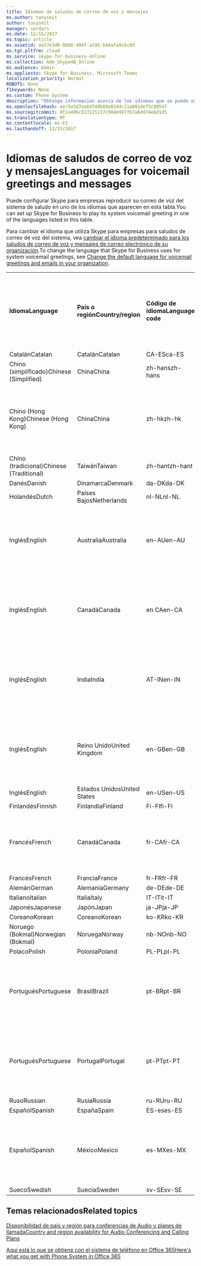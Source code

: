 ```yaml
---
title: Idiomas de saludos de correo de voz y mensajes
ms.author: tonysmit
author: tonysmit
manager: serdars
ms.date: 12/15/2017
ms.topic: article
ms.assetid: 4a57e3d0-8b08-494f-a195-b44afa9cbc0d
ms.tgt.pltfrm: cloud
ms.service: skype-for-business-online
ms.collection: Adm_Skype4B_Online
ms.audience: Admin
ms.appliesto: Skype for Business, Microsoft Teams
localization_priority: Normal
ROBOTS: None
f1keywords: None
ms.custom: Phone System
description: "Obtenga información acerca de los idiomas que se puede establecer en Skype para empresas para los mensajes del sistema predeterminado. "
ms.openlocfilehash: eec5a3d7ea647d0b88a0244c11a682def5c80547
ms.sourcegitcommit: 8f2e49bc813125137c90de997fb7a6dd74e6d1d5
ms.translationtype: MT
ms.contentlocale: es-ES
ms.lasthandoff: 12/15/2017
---
```

# <a name="languages-for-voicemail-greetings-and-messages"></a><span data-ttu-id="b1920-103">Idiomas de saludos de correo de voz y mensajes</span><span class="sxs-lookup"><span data-stu-id="b1920-103">Languages for voicemail greetings and messages</span></span>

<span data-ttu-id="b1920-104">Puede configurar Skype para empresas reproducir su correo de voz del sistema de saludo en uno de los idiomas que aparecen en esta tabla.</span><span class="sxs-lookup"><span data-stu-id="b1920-104">You can set up Skype for Business to play its system voicemail greeting in one of the languages listed in this table.</span></span>
  
<span data-ttu-id="b1920-105">Para cambiar el idioma que utiliza Skype para empresas para saludos de correo de voz del sistema, vea [cambiar el idioma predeterminado para los saludos de correo de voz y mensajes de correo electrónico de su organización](change-the-default-language-for-greetings-and-emails.md).</span><span class="sxs-lookup"><span data-stu-id="b1920-105">To change the language that Skype for Business uses for system voicemail greetings, see [Change the default language for voicemail greetings and emails in your organization](change-the-default-language-for-greetings-and-emails.md).</span></span>
  
|||||||
|:-----|:-----|:-----|:-----|:-----|:-----|
|<span data-ttu-id="b1920-106">**Idioma**</span><span class="sxs-lookup"><span data-stu-id="b1920-106">**Language**</span></span> <br/> |<span data-ttu-id="b1920-107">**País o región**</span><span class="sxs-lookup"><span data-stu-id="b1920-107">**Country/region**</span></span> <br/> |<span data-ttu-id="b1920-108">**Código de idioma**</span><span class="sxs-lookup"><span data-stu-id="b1920-108">**Language code**</span></span> <br/> |<span data-ttu-id="b1920-109">**¿Disponible para un usuario que aparece en el correo electrónico?**</span><span class="sxs-lookup"><span data-stu-id="b1920-109">**Available for a user to see it in email?**</span></span> <br/> |<span data-ttu-id="b1920-110">**¿Disponible cuando el usuario llama?**</span><span class="sxs-lookup"><span data-stu-id="b1920-110">**Available when the user calls in?**</span></span> <br/> |<span data-ttu-id="b1920-111">**¿Transcripción disponible?**</span><span class="sxs-lookup"><span data-stu-id="b1920-111">**Transcription available?**</span></span> <br/> |
|<span data-ttu-id="b1920-112">Catalán</span><span class="sxs-lookup"><span data-stu-id="b1920-112">Catalan</span></span>  <br/> |<span data-ttu-id="b1920-113">Catalán</span><span class="sxs-lookup"><span data-stu-id="b1920-113">Catalan</span></span>  <br/> |<span data-ttu-id="b1920-114">CA-ES</span><span class="sxs-lookup"><span data-stu-id="b1920-114">ca-ES</span></span>  <br/> |<span data-ttu-id="b1920-115">Sí</span><span class="sxs-lookup"><span data-stu-id="b1920-115">Yes</span></span>  <br/> |<span data-ttu-id="b1920-116">Sí</span><span class="sxs-lookup"><span data-stu-id="b1920-116">Yes</span></span>  <br/> |<span data-ttu-id="b1920-117">No</span><span class="sxs-lookup"><span data-stu-id="b1920-117">No</span></span>  <br/> |
|<span data-ttu-id="b1920-118">Chino (simplificado)</span><span class="sxs-lookup"><span data-stu-id="b1920-118">Chinese (Simplified)</span></span>  <br/> |<span data-ttu-id="b1920-119">China</span><span class="sxs-lookup"><span data-stu-id="b1920-119">China</span></span>  <br/> |<span data-ttu-id="b1920-120">zh-hans</span><span class="sxs-lookup"><span data-stu-id="b1920-120">zh-hans</span></span>  <br/> |<span data-ttu-id="b1920-121">Sí</span><span class="sxs-lookup"><span data-stu-id="b1920-121">Yes</span></span>  <br/> |<span data-ttu-id="b1920-122">Sí</span><span class="sxs-lookup"><span data-stu-id="b1920-122">Yes</span></span>  <br/> |<span data-ttu-id="b1920-123">Sí</span><span class="sxs-lookup"><span data-stu-id="b1920-123">Yes</span></span>  <br/> |
|<span data-ttu-id="b1920-124">Chino (Hong Kong)</span><span class="sxs-lookup"><span data-stu-id="b1920-124">Chinese (Hong Kong)</span></span>  <br/> |<span data-ttu-id="b1920-125">China</span><span class="sxs-lookup"><span data-stu-id="b1920-125">China</span></span>  <br/> |<span data-ttu-id="b1920-126">zh-hk</span><span class="sxs-lookup"><span data-stu-id="b1920-126">zh-hk</span></span>  <br/> |<span data-ttu-id="b1920-127">Sí, pero se utiliza chino (tradicional) (zh-hant).</span><span class="sxs-lookup"><span data-stu-id="b1920-127">Yes, but Chinese (Traditional) (zh-hant) is used.</span></span>  <br/> | <span data-ttu-id="b1920-128">Sí</span><span class="sxs-lookup"><span data-stu-id="b1920-128">Yes</span></span> <br/> |<span data-ttu-id="b1920-129">Sí, pero se utiliza chino (tradicional) (zh-hant).</span><span class="sxs-lookup"><span data-stu-id="b1920-129">Yes, but Chinese (Traditional) (zh-hant) is used.</span></span>  <br/> |
|<span data-ttu-id="b1920-130">Chino (tradicional)</span><span class="sxs-lookup"><span data-stu-id="b1920-130">Chinese (Traditional)</span></span>  <br/> |<span data-ttu-id="b1920-131">Taiwán</span><span class="sxs-lookup"><span data-stu-id="b1920-131">Taiwan</span></span>  <br/> |<span data-ttu-id="b1920-132">zh-hant</span><span class="sxs-lookup"><span data-stu-id="b1920-132">zh-hant</span></span>  <br/> |<span data-ttu-id="b1920-133">Sí</span><span class="sxs-lookup"><span data-stu-id="b1920-133">Yes</span></span>  <br/> |<span data-ttu-id="b1920-134">Sí</span><span class="sxs-lookup"><span data-stu-id="b1920-134">Yes</span></span>  <br/> |<span data-ttu-id="b1920-135">No</span><span class="sxs-lookup"><span data-stu-id="b1920-135">No</span></span>  <br/> |
|<span data-ttu-id="b1920-136">Danés</span><span class="sxs-lookup"><span data-stu-id="b1920-136">Danish</span></span>  <br/> |<span data-ttu-id="b1920-137">Dinamarca</span><span class="sxs-lookup"><span data-stu-id="b1920-137">Denmark</span></span>  <br/> |<span data-ttu-id="b1920-138">da-DK</span><span class="sxs-lookup"><span data-stu-id="b1920-138">da-DK</span></span>  <br/> |<span data-ttu-id="b1920-139">Sí</span><span class="sxs-lookup"><span data-stu-id="b1920-139">Yes</span></span>  <br/> |<span data-ttu-id="b1920-140">Sí</span><span class="sxs-lookup"><span data-stu-id="b1920-140">Yes</span></span>  <br/> |<span data-ttu-id="b1920-141">No</span><span class="sxs-lookup"><span data-stu-id="b1920-141">No</span></span>  <br/> |
|<span data-ttu-id="b1920-142">Holandés</span><span class="sxs-lookup"><span data-stu-id="b1920-142">Dutch</span></span>  <br/> |<span data-ttu-id="b1920-143">Países Bajos</span><span class="sxs-lookup"><span data-stu-id="b1920-143">Netherlands</span></span>  <br/> |<span data-ttu-id="b1920-144">nl-NL</span><span class="sxs-lookup"><span data-stu-id="b1920-144">nl-NL</span></span>  <br/> |<span data-ttu-id="b1920-145">Sí</span><span class="sxs-lookup"><span data-stu-id="b1920-145">Yes</span></span>  <br/> |<span data-ttu-id="b1920-146">Sí</span><span class="sxs-lookup"><span data-stu-id="b1920-146">Yes</span></span>  <br/> |<span data-ttu-id="b1920-147">No</span><span class="sxs-lookup"><span data-stu-id="b1920-147">No</span></span>  <br/> |
|<span data-ttu-id="b1920-148">Inglés</span><span class="sxs-lookup"><span data-stu-id="b1920-148">English</span></span>  <br/> |<span data-ttu-id="b1920-149">Australia</span><span class="sxs-lookup"><span data-stu-id="b1920-149">Australia</span></span>  <br/> |<span data-ttu-id="b1920-150">en-AU</span><span class="sxs-lookup"><span data-stu-id="b1920-150">en-AU</span></span>  <br/> |<span data-ttu-id="b1920-151">Sí, pero el inglés de Estados Unidos (en-US) se utiliza.</span><span class="sxs-lookup"><span data-stu-id="b1920-151">Yes, but US English (en-US) is used.</span></span>  <br/> |<span data-ttu-id="b1920-152">Sí</span><span class="sxs-lookup"><span data-stu-id="b1920-152">Yes</span></span>  <br/> |<span data-ttu-id="b1920-153">Sí, pero el inglés de Estados Unidos (en-US) se utiliza.</span><span class="sxs-lookup"><span data-stu-id="b1920-153">Yes, but US English (en-US) is used.</span></span>  <br/> |
|<span data-ttu-id="b1920-154">Inglés</span><span class="sxs-lookup"><span data-stu-id="b1920-154">English</span></span>  <br/> |<span data-ttu-id="b1920-155">Canadá</span><span class="sxs-lookup"><span data-stu-id="b1920-155">Canada</span></span>  <br/> |<span data-ttu-id="b1920-156">en CA</span><span class="sxs-lookup"><span data-stu-id="b1920-156">en-CA</span></span>  <br/> |<span data-ttu-id="b1920-157">Sí, pero el inglés de Estados Unidos (en-US) se utiliza.</span><span class="sxs-lookup"><span data-stu-id="b1920-157">Yes, but US English (en-US) is used.</span></span>  <br/> |<span data-ttu-id="b1920-158">Sí</span><span class="sxs-lookup"><span data-stu-id="b1920-158">Yes</span></span>  <br/> |<span data-ttu-id="b1920-159">Sí, pero el inglés de Estados Unidos (en-US) se utiliza.</span><span class="sxs-lookup"><span data-stu-id="b1920-159">Yes, but US English (en-US) is used.</span></span>  <br/> |
|<span data-ttu-id="b1920-160">Inglés</span><span class="sxs-lookup"><span data-stu-id="b1920-160">English</span></span>  <br/> |<span data-ttu-id="b1920-161">India</span><span class="sxs-lookup"><span data-stu-id="b1920-161">India</span></span>  <br/> |<span data-ttu-id="b1920-162">AT-IN</span><span class="sxs-lookup"><span data-stu-id="b1920-162">en-IN</span></span>  <br/> |<span data-ttu-id="b1920-163">Sí, pero el inglés de Estados Unidos (en-US) se utiliza.</span><span class="sxs-lookup"><span data-stu-id="b1920-163">Yes, but US English (en-US) is used.</span></span>  <br/> |<span data-ttu-id="b1920-164">Sí</span><span class="sxs-lookup"><span data-stu-id="b1920-164">Yes</span></span>  <br/> |<span data-ttu-id="b1920-165">Sí, pero el inglés de Estados Unidos (en-US) se utiliza.</span><span class="sxs-lookup"><span data-stu-id="b1920-165">Yes, but US English (en-US) is used.</span></span>  <br/> |
|<span data-ttu-id="b1920-166">Inglés</span><span class="sxs-lookup"><span data-stu-id="b1920-166">English</span></span>  <br/> |<span data-ttu-id="b1920-167">Reino Unido</span><span class="sxs-lookup"><span data-stu-id="b1920-167">United Kingdom</span></span>  <br/> |<span data-ttu-id="b1920-168">en-GB</span><span class="sxs-lookup"><span data-stu-id="b1920-168">en-GB</span></span>  <br/> |<span data-ttu-id="b1920-169">Sí, pero el inglés de Estados Unidos (en-US) se utiliza.</span><span class="sxs-lookup"><span data-stu-id="b1920-169">Yes, but US English (en-US) is used.</span></span>  <br/> |<span data-ttu-id="b1920-170">Sí</span><span class="sxs-lookup"><span data-stu-id="b1920-170">Yes</span></span>  <br/> |<span data-ttu-id="b1920-171">Sí, pero el inglés de Estados Unidos (en-US) se utiliza.</span><span class="sxs-lookup"><span data-stu-id="b1920-171">Yes, but US English (en-US) is used.</span></span>  <br/> |
|<span data-ttu-id="b1920-172">Inglés</span><span class="sxs-lookup"><span data-stu-id="b1920-172">English</span></span>  <br/> |<span data-ttu-id="b1920-173">Estados Unidos</span><span class="sxs-lookup"><span data-stu-id="b1920-173">United States</span></span>  <br/> |<span data-ttu-id="b1920-174">en-US</span><span class="sxs-lookup"><span data-stu-id="b1920-174">en-US</span></span>  <br/> |<span data-ttu-id="b1920-175">Sí</span><span class="sxs-lookup"><span data-stu-id="b1920-175">Yes</span></span>  <br/> |<span data-ttu-id="b1920-176">Sí</span><span class="sxs-lookup"><span data-stu-id="b1920-176">Yes</span></span>  <br/> |<span data-ttu-id="b1920-177">Sí</span><span class="sxs-lookup"><span data-stu-id="b1920-177">Yes</span></span>  <br/> |
|<span data-ttu-id="b1920-178">Finlandés</span><span class="sxs-lookup"><span data-stu-id="b1920-178">Finnish</span></span>  <br/> |<span data-ttu-id="b1920-179">Finlandia</span><span class="sxs-lookup"><span data-stu-id="b1920-179">Finland</span></span>  <br/> |<span data-ttu-id="b1920-180">Fi-Fl</span><span class="sxs-lookup"><span data-stu-id="b1920-180">fi-Fl</span></span>  <br/> |<span data-ttu-id="b1920-181">Sí</span><span class="sxs-lookup"><span data-stu-id="b1920-181">Yes</span></span>  <br/> |<span data-ttu-id="b1920-182">Sí</span><span class="sxs-lookup"><span data-stu-id="b1920-182">Yes</span></span>  <br/> |<span data-ttu-id="b1920-183">No</span><span class="sxs-lookup"><span data-stu-id="b1920-183">No</span></span>  <br/> |
|<span data-ttu-id="b1920-184">Francés</span><span class="sxs-lookup"><span data-stu-id="b1920-184">French</span></span>  <br/> |<span data-ttu-id="b1920-185">Canadá</span><span class="sxs-lookup"><span data-stu-id="b1920-185">Canada</span></span>  <br/> |<span data-ttu-id="b1920-186">fr-CA</span><span class="sxs-lookup"><span data-stu-id="b1920-186">fr-CA</span></span>  <br/> |<span data-ttu-id="b1920-187">Sí, pero el francés de Francia (fr-FR) se utiliza.</span><span class="sxs-lookup"><span data-stu-id="b1920-187">Yes, but France French (fr-FR) is used.</span></span>  <br/> |<span data-ttu-id="b1920-188">Sí</span><span class="sxs-lookup"><span data-stu-id="b1920-188">Yes</span></span>  <br/> |<span data-ttu-id="b1920-189">Sí, pero el francés de Francia (fr-FR) se utiliza.</span><span class="sxs-lookup"><span data-stu-id="b1920-189">Yes, but France French (fr-FR) is used.</span></span>  <br/> |
|<span data-ttu-id="b1920-190">Francés</span><span class="sxs-lookup"><span data-stu-id="b1920-190">French</span></span>  <br/> |<span data-ttu-id="b1920-191">Francia</span><span class="sxs-lookup"><span data-stu-id="b1920-191">France</span></span>  <br/> |<span data-ttu-id="b1920-192">fr-FR</span><span class="sxs-lookup"><span data-stu-id="b1920-192">fr-FR</span></span>  <br/> |<span data-ttu-id="b1920-193">Sí</span><span class="sxs-lookup"><span data-stu-id="b1920-193">Yes</span></span>  <br/> |<span data-ttu-id="b1920-194">Sí</span><span class="sxs-lookup"><span data-stu-id="b1920-194">Yes</span></span>  <br/> |<span data-ttu-id="b1920-195">Sí</span><span class="sxs-lookup"><span data-stu-id="b1920-195">Yes</span></span>  <br/> |
|<span data-ttu-id="b1920-196">Alemán</span><span class="sxs-lookup"><span data-stu-id="b1920-196">German</span></span>  <br/> |<span data-ttu-id="b1920-197">Alemania</span><span class="sxs-lookup"><span data-stu-id="b1920-197">Germany</span></span>  <br/> |<span data-ttu-id="b1920-198">de-DE</span><span class="sxs-lookup"><span data-stu-id="b1920-198">de-DE</span></span>  <br/> |<span data-ttu-id="b1920-199">Sí</span><span class="sxs-lookup"><span data-stu-id="b1920-199">Yes</span></span>  <br/> |<span data-ttu-id="b1920-200">Sí</span><span class="sxs-lookup"><span data-stu-id="b1920-200">Yes</span></span>  <br/> |<span data-ttu-id="b1920-201">Sí</span><span class="sxs-lookup"><span data-stu-id="b1920-201">Yes</span></span>  <br/> |
|<span data-ttu-id="b1920-202">Italiano</span><span class="sxs-lookup"><span data-stu-id="b1920-202">Italian</span></span>  <br/> |<span data-ttu-id="b1920-203">Italia</span><span class="sxs-lookup"><span data-stu-id="b1920-203">Italy</span></span>  <br/> |<span data-ttu-id="b1920-204">IT-IT</span><span class="sxs-lookup"><span data-stu-id="b1920-204">it-IT</span></span>  <br/> |<span data-ttu-id="b1920-205">Sí</span><span class="sxs-lookup"><span data-stu-id="b1920-205">Yes</span></span>  <br/> |<span data-ttu-id="b1920-206">Sí</span><span class="sxs-lookup"><span data-stu-id="b1920-206">Yes</span></span>  <br/> |<span data-ttu-id="b1920-207">Sí</span><span class="sxs-lookup"><span data-stu-id="b1920-207">Yes</span></span>  <br/> |
|<span data-ttu-id="b1920-208">Japonés</span><span class="sxs-lookup"><span data-stu-id="b1920-208">Japanese</span></span>  <br/> |<span data-ttu-id="b1920-209">Japón</span><span class="sxs-lookup"><span data-stu-id="b1920-209">Japan</span></span>  <br/> |<span data-ttu-id="b1920-210">ja-JP</span><span class="sxs-lookup"><span data-stu-id="b1920-210">ja-JP</span></span>  <br/> |<span data-ttu-id="b1920-211">Sí</span><span class="sxs-lookup"><span data-stu-id="b1920-211">Yes</span></span>  <br/> |<span data-ttu-id="b1920-212">Sí</span><span class="sxs-lookup"><span data-stu-id="b1920-212">Yes</span></span>  <br/> |<span data-ttu-id="b1920-213">No</span><span class="sxs-lookup"><span data-stu-id="b1920-213">No</span></span>  <br/> |
|<span data-ttu-id="b1920-214">Coreano</span><span class="sxs-lookup"><span data-stu-id="b1920-214">Korean</span></span>  <br/> |<span data-ttu-id="b1920-215">Coreano</span><span class="sxs-lookup"><span data-stu-id="b1920-215">Korean</span></span>  <br/> |<span data-ttu-id="b1920-216">ko-KR</span><span class="sxs-lookup"><span data-stu-id="b1920-216">ko-KR</span></span>  <br/> |<span data-ttu-id="b1920-217">Sí</span><span class="sxs-lookup"><span data-stu-id="b1920-217">Yes</span></span>  <br/> |<span data-ttu-id="b1920-218">Sí</span><span class="sxs-lookup"><span data-stu-id="b1920-218">Yes</span></span>  <br/> |<span data-ttu-id="b1920-219">No</span><span class="sxs-lookup"><span data-stu-id="b1920-219">No</span></span>  <br/> |
|<span data-ttu-id="b1920-220">Noruego (Bokmal)</span><span class="sxs-lookup"><span data-stu-id="b1920-220">Norwegian (Bokmal)</span></span>  <br/> |<span data-ttu-id="b1920-221">Noruega</span><span class="sxs-lookup"><span data-stu-id="b1920-221">Norway</span></span>  <br/> |<span data-ttu-id="b1920-222">nb-NO</span><span class="sxs-lookup"><span data-stu-id="b1920-222">nb-NO</span></span>  <br/> |<span data-ttu-id="b1920-223">Sí</span><span class="sxs-lookup"><span data-stu-id="b1920-223">Yes</span></span>  <br/> |<span data-ttu-id="b1920-224">Sí</span><span class="sxs-lookup"><span data-stu-id="b1920-224">Yes</span></span>  <br/> |<span data-ttu-id="b1920-225">No</span><span class="sxs-lookup"><span data-stu-id="b1920-225">No</span></span>  <br/> |
|<span data-ttu-id="b1920-226">Polaco</span><span class="sxs-lookup"><span data-stu-id="b1920-226">Polish</span></span>  <br/> |<span data-ttu-id="b1920-227">Polonia</span><span class="sxs-lookup"><span data-stu-id="b1920-227">Poland</span></span>  <br/> |<span data-ttu-id="b1920-228">PL-PL</span><span class="sxs-lookup"><span data-stu-id="b1920-228">pl-PL</span></span>  <br/> |<span data-ttu-id="b1920-229">Sí</span><span class="sxs-lookup"><span data-stu-id="b1920-229">Yes</span></span>  <br/> | <span data-ttu-id="b1920-230">Sí</span><span class="sxs-lookup"><span data-stu-id="b1920-230">Yes</span></span> <br/> |<span data-ttu-id="b1920-231">No</span><span class="sxs-lookup"><span data-stu-id="b1920-231">No</span></span>  <br/> |
|<span data-ttu-id="b1920-232">Portugués</span><span class="sxs-lookup"><span data-stu-id="b1920-232">Portuguese</span></span>  <br/> |<span data-ttu-id="b1920-233">Brasil</span><span class="sxs-lookup"><span data-stu-id="b1920-233">Brazil</span></span>  <br/> |<span data-ttu-id="b1920-234">pt-BR</span><span class="sxs-lookup"><span data-stu-id="b1920-234">pt-BR</span></span>  <br/> |<span data-ttu-id="b1920-235">Sí, pero el portugués de Portugal (pt-PT) se utiliza.</span><span class="sxs-lookup"><span data-stu-id="b1920-235">Yes, but Portugal Portuguese (pt-PT) is used.</span></span>  <br/> |<span data-ttu-id="b1920-236">Sí</span><span class="sxs-lookup"><span data-stu-id="b1920-236">Yes</span></span>  <br/> |<span data-ttu-id="b1920-237">Sí</span><span class="sxs-lookup"><span data-stu-id="b1920-237">Yes</span></span>  <br/> |
|<span data-ttu-id="b1920-238">Portugués</span><span class="sxs-lookup"><span data-stu-id="b1920-238">Portuguese</span></span>  <br/> |<span data-ttu-id="b1920-239">Portugal</span><span class="sxs-lookup"><span data-stu-id="b1920-239">Portugal</span></span>  <br/> |<span data-ttu-id="b1920-240">pt-PT</span><span class="sxs-lookup"><span data-stu-id="b1920-240">pt-PT</span></span>  <br/> |<span data-ttu-id="b1920-241">Sí</span><span class="sxs-lookup"><span data-stu-id="b1920-241">Yes</span></span>  <br/> |<span data-ttu-id="b1920-242">Sí</span><span class="sxs-lookup"><span data-stu-id="b1920-242">Yes</span></span>  <br/> |<span data-ttu-id="b1920-243">Sí, pero el portugués brasileño (pt-BR) se utiliza.</span><span class="sxs-lookup"><span data-stu-id="b1920-243">Yes, but Brazil Portuguese (pt-BR) is used.</span></span>  <br/> |
|<span data-ttu-id="b1920-244">Ruso</span><span class="sxs-lookup"><span data-stu-id="b1920-244">Russian</span></span>  <br/> |<span data-ttu-id="b1920-245">Rusia</span><span class="sxs-lookup"><span data-stu-id="b1920-245">Russia</span></span>  <br/> |<span data-ttu-id="b1920-246">ru-RU</span><span class="sxs-lookup"><span data-stu-id="b1920-246">ru-RU</span></span>  <br/> |<span data-ttu-id="b1920-247">Sí</span><span class="sxs-lookup"><span data-stu-id="b1920-247">Yes</span></span>  <br/> |<span data-ttu-id="b1920-248">Sí</span><span class="sxs-lookup"><span data-stu-id="b1920-248">Yes</span></span>  <br/> |<span data-ttu-id="b1920-249">No</span><span class="sxs-lookup"><span data-stu-id="b1920-249">No</span></span>  <br/> |
|<span data-ttu-id="b1920-250">Español</span><span class="sxs-lookup"><span data-stu-id="b1920-250">Spanish</span></span>  <br/> |<span data-ttu-id="b1920-251">España</span><span class="sxs-lookup"><span data-stu-id="b1920-251">Spain</span></span>  <br/> |<span data-ttu-id="b1920-252">ES-es</span><span class="sxs-lookup"><span data-stu-id="b1920-252">es-ES</span></span>  <br/> |<span data-ttu-id="b1920-253">Sí</span><span class="sxs-lookup"><span data-stu-id="b1920-253">Yes</span></span>  <br/> |<span data-ttu-id="b1920-254">Sí</span><span class="sxs-lookup"><span data-stu-id="b1920-254">Yes</span></span>  <br/> |<span data-ttu-id="b1920-255">Sí</span><span class="sxs-lookup"><span data-stu-id="b1920-255">Yes</span></span>  <br/> |
|<span data-ttu-id="b1920-256">Español</span><span class="sxs-lookup"><span data-stu-id="b1920-256">Spanish</span></span>  <br/> |<span data-ttu-id="b1920-257">México</span><span class="sxs-lookup"><span data-stu-id="b1920-257">Mexico</span></span>  <br/> |<span data-ttu-id="b1920-258">es-MX</span><span class="sxs-lookup"><span data-stu-id="b1920-258">es-MX</span></span>  <br/> |<span data-ttu-id="b1920-259">Sí, pero español de España (es-es) se utiliza.</span><span class="sxs-lookup"><span data-stu-id="b1920-259">Yes, but Spain Spanish (es-ES) is used.</span></span>  <br/> |<span data-ttu-id="b1920-260">Sí</span><span class="sxs-lookup"><span data-stu-id="b1920-260">Yes</span></span>  <br/> |<span data-ttu-id="b1920-261">Sí, pero español de España (es-es) se utiliza.</span><span class="sxs-lookup"><span data-stu-id="b1920-261">Yes, but Spain Spanish (es-ES) is used.</span></span>  <br/> |
|<span data-ttu-id="b1920-262">Sueco</span><span class="sxs-lookup"><span data-stu-id="b1920-262">Swedish</span></span>  <br/> |<span data-ttu-id="b1920-263">Suecia</span><span class="sxs-lookup"><span data-stu-id="b1920-263">Sweden</span></span>  <br/> |<span data-ttu-id="b1920-264">sv-SE</span><span class="sxs-lookup"><span data-stu-id="b1920-264">sv-SE</span></span>  <br/> |<span data-ttu-id="b1920-265">Sí</span><span class="sxs-lookup"><span data-stu-id="b1920-265">Yes</span></span>  <br/> |<span data-ttu-id="b1920-266">Sí</span><span class="sxs-lookup"><span data-stu-id="b1920-266">Yes</span></span>  <br/> |<span data-ttu-id="b1920-267">No</span><span class="sxs-lookup"><span data-stu-id="b1920-267">No</span></span>  <br/> |
   
## <a name="related-topics"></a><span data-ttu-id="b1920-268">Temas relacionados</span><span class="sxs-lookup"><span data-stu-id="b1920-268">Related topics</span></span>
[<span data-ttu-id="b1920-269">Disponibilidad de país y región para conferencias de Audio y planes de llamada</span><span class="sxs-lookup"><span data-stu-id="b1920-269">Country and region availability for Audio Conferencing and Calling Plans</span></span>](../../country-and-region-availability-for-audio-conferencing-and-calling-plans/country-and-region-availability-for-audio-conferencing-and-calling-plans.md)

[<span data-ttu-id="b1920-270">Aquí está lo que se obtiene con el sistema de teléfono en Office 365</span><span class="sxs-lookup"><span data-stu-id="b1920-270">Here's what you get with Phone System in Office 365</span></span>](../../what-is-phone-system-in-office-365/here-s-what-you-get-with-phone-system.md)
  